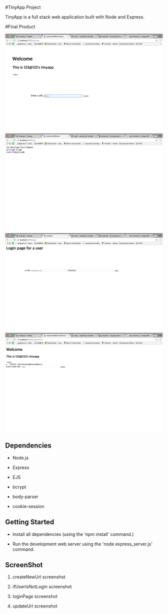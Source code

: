 #TinyApp Project

TinyApp is a full stack web application built with Node and Express.

#Final Product

!["screenshot description"](https://github.com/pachopa/tiny_app/blob/master/docs/createNewUrl.png)
!["screenshot description"](https://github.com/pachopa/tiny_app/blob/master/docs/ifUserIsNotLogin.png)
!["screenshot description"](https://github.com/pachopa/tiny_app/blob/master/docs/loginPage.png)
!["screenshot description"](https://github.com/pachopa/tiny_app/blob/master/docs/updateUrl.png)

## Dependencies

- Node.js

- Express

- EJS

- bcrypt

- body-parser

- cookie-session


## Getting Started

* Install all dependencies (using the 'npm install' command.)

* Run the development web server using the 'node express_server.js' command.

## ScreenShot
1. createNewUrl screenshot

2. ifUserIsNotLogin screenshot

3. loginPage screenshot

4. updateUrl screenshot
